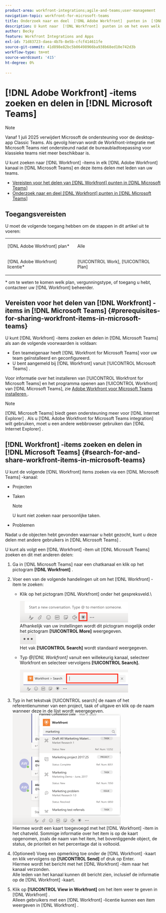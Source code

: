 ```yaml
---
product-area: workfront-integrations;agile-and-teams;user-management
navigation-topic: workfront-for-microsoft-teams
title: Onderzoek naar en deel  [!DNL Adobe Workfront]  punten in  [!DNL Microsoft Teams]
description: U kunt naar  [!DNL Workfront]  punten in om het even welk  [!DNL Adobe WorkfrontWorkfront]  kanaal in  [!DNL Microsoft Teams]  zoeken en deze punten met leden van uw teams delen.
author: Becky
feature: Workfront Integrations and Apps
exl-id: 71d83723-daea-4b7b-8e5b-cfcf414611fe
source-git-commit: 41d898e82bc5b06498966ba938b68ed10e742d3b
workflow-type: tm+mt
source-wordcount: '415'
ht-degree: 0%

---
```


# [!DNL Adobe Workfront] -items zoeken en delen in [!DNL Microsoft Teams]

>[!NOTE]
>
>Vanaf 1 juli 2025 verwijdert Microsoft de ondersteuning voor de desktop-app Classic Teams. Als gevolg hiervan wordt de Workfront-integratie met Microsoft Teams niet ondersteund nadat de bureaubladtoepassing voor klassieke teams niet meer beschikbaar is.

U kunt zoeken naar [!DNL Workfront] -items in elk [!DNL Adobe Workfront] kanaal in [!DNL Microsoft Teams] en deze items delen met leden van uw teams.

* [Vereisten voor het delen van  [!DNL Workfront]  punten in  [!DNL Microsoft Teams]](#prerequisites-for-sharing-workfront-items-in-microsoft-teams-prerequisites-for-sharing-workfront-items-in-microsoft-teams)
* [Onderzoek naar en deel  [!DNL Workfront]  punten in  [!DNL Microsoft Teams]](#search-for-and-share-adobe-workfront-items-in-microsoft-teams)

## Toegangsvereisten

U moet de volgende toegang hebben om de stappen in dit artikel uit te voeren:

<table style="table-layout:auto"> 
 <col> 
 <col> 
 <tbody> 
  <tr> 
   <td role="rowheader">[!DNL Adobe Workfront] plan*</td> 
   <td> <p>Alle</p> </td> 
  </tr> 
  <tr> 
   <td role="rowheader">[!DNL Adobe Workfront] licentie*</td> 
   <td> <p>[!UICONTROL Work], [!UICONTROL Plan]</p> </td> 
  </tr> 
 </tbody> 
</table>

&#42; om te weten te komen welk plan, vergunningstype, of toegang u hebt, contacteer uw [!DNL Workfront] beheerder.

## Vereisten voor het delen van [!DNL Workfront] -items in [!DNL Microsoft Teams] {#prerequisites-for-sharing-workfront-items-in-microsoft-teams}

U kunt [!DNL Workfront] -items zoeken en delen in [!DNL Microsoft Teams] als aan de volgende voorwaarden is voldaan:

* Een teameigenaar heeft [!DNL Workfront for Microsoft Teams] voor uw team geïnstalleerd en geconfigureerd.
* U bent aangemeld bij [!DNL Workfront] vanuit [!UICONTROL Microsoft Teams] .

Voor informatie over het installeren van [!UICONTROL Workfront for Microsoft Teams] en het programma openen aan [!UICONTROL Workfront] van [!DNL Microsoft Teams], zie [ Adobe Workfront voor Microsoft Teams installeren ](../../workfront-integrations-and-apps/using-workfront-with-microsoft-teams/install-workfront-ms-teams.md).

>[!NOTE]
>
>[!DNL Microsoft Teams] biedt geen ondersteuning meer voor [!DNL Internet Explorer] . Als u [!DNL Adobe Workfront for Microsoft Teams integration] wilt gebruiken, moet u een andere webbrowser gebruiken dan [!DNL Internet Explorer] .


## [!DNL Workfront] -items zoeken en delen in [!DNL Microsoft Teams] {#search-for-and-share-workfront-items-in-microsoft-teams}

U kunt de volgende [!DNL Workfront] items zoeken via een [!DNL Microsoft Teams] -kanaal:

* Projecten
* Taken

  >[!NOTE]
  >
  >U kunt niet zoeken naar persoonlijke taken.

* Problemen

Nadat u de objecten hebt gevonden waarnaar u hebt gezocht, kunt u deze delen met andere gebruikers in [!DNL Microsoft Teams] .

U kunt als volgt een [!DNL Workfront] -item uit [!DNL Microsoft Teams] zoeken en dit met anderen delen:

1. Ga in [!DNL Microsoft Teams] naar een chatkanaal en klik op het pictogram **[!DNL Workfront]** .
1. Voer een van de volgende handelingen uit om het [!DNL Workfront] -item te zoeken:

   * Klik op het pictogram [!DNL Workfront] onder het gespreksveld.\

     ![ ms_teams_workfront_pinned_icon_highlight.png ](assets/ms-teams-workfront-pinned-icon-highlight-350x69.png)\
      Afhankelijk van uw instellingen wordt dit pictogram mogelijk onder het pictogram **[!UICONTROL More]** weergegeven.\
      ![ more_icon.png ](assets/more-icon-52x34.png)\
      Het vak **[!UICONTROL Search]** wordt standaard weergegeven.

   * Typ *@[!DNL Workfront]* vanuit een willekeurig kanaal, selecteer Workfront en selecteer vervolgens **[!UICONTROL Search].**

     ![ ms_teams_search_from_command.png ](assets/ms-teams-search-from-command-350x74.png)

1. Typ in het tekstvak [!UICONTROL search] de naam of het referentienummer van een project, taak of uitgave en klik op de naam wanneer deze in de lijst wordt weergegeven.\
   ![ ms_teams_finding_for_items.png ](assets/ms-teams-searching-for-items-350x359.png)\
   Hiermee wordt een kaart toegevoegd met het [!DNL Workfront] -item in het chatveld. Sommige informatie over het item is op de kaart opgenomen, zoals de naam van het item, het bovenliggende object, de status, de prioriteit en het percentage dat is voltooid.

1. (Optioneel) Voeg een opmerking toe onder de [!DNL Workfront] -kaart en klik vervolgens op **[!UICONTROL Send]** of druk op Enter.\
   Hiermee wordt het bericht met het [!DNL Workfront] -item naar het kanaal verzonden.\
   Alle leden van het kanaal kunnen dit bericht zien, inclusief de informatie op de [!DNL Workfront] -kaart.

1. Klik op **[!UICONTROL View in Workfront]** om het item weer te geven in [!DNL Workfront] .\
   Alleen gebruikers met een [!DNL Workfront] -licentie kunnen een item weergeven in [!DNL Workfront] .
